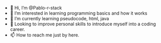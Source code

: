 - 👋 Hi, I’m @Pablo-r-stack
- 👀 I’m interested in learning programming basics and how it works
- 🌱 I’m currently learning pseudocode, html, java
- 👀 Looking to improve personal skills to introduce myself into  a coding career.
- 📫 How to reach me just by here.

<!---
Pablo-r-stack/Pablo-r-stack is a ✨ special ✨ repository because its `README.md` (this file) appears on your GitHub profile.
You can click the Preview link to take a look at your changes.
--->
